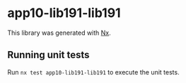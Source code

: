 # app10-lib191-lib191

This library was generated with [Nx](https://nx.dev).

## Running unit tests

Run `nx test app10-lib191-lib191` to execute the unit tests.
